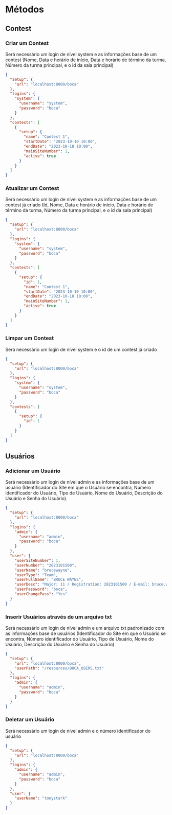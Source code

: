 # Métodos

## Contest

### Criar um Contest

Será necessário um login de nível system e as informações base de um contest (Nome, Data e horário de início, Data e
horário de término da turma, Número da turma principal, e o id da sala principal)

```json
{
  "setup": {
    "url": "localhost:8000/boca"
  },
  "logins": {
    "system": {
      "username": "system",
      "password": "boca"
    }
  },
  "contests": [
    {
      "setup": {
        "name": "Contest 1",
        "startDate": "2023-10-10 10:00",
        "endDate": "2023-10-18 10:00",
        "mainSiteNumber": 1,
        "active": true
      }
    }
  ]
}
```

### Atualizar um Contest

Será necessário um login de nível system e as informações base de um contest já criado (Id, Nome, Data e horário de
início, Data e horário de término da turma, Número da turma principal, e o id da sala principal)

```json
{
  "setup": {
    "url": "localhost:8000/boca"
  },
  "logins": {
    "system": {
      "username": "system",
      "password": "boca"
    }
  },
  "contests": [
    {
      "setup": {
        "id": 1,
        "name": "Contest 1",
        "startDate": "2023-10-10 10:00",
        "endDate": "2023-10-18 10:00",
        "mainSiteNumber": 1,
        "active": true
      }
    }
  ]
}
```

### Limpar um Contest

Será necessário um login de nível system e o id de um contest já criado

```json
{
  "setup": {
    "url": "localhost:8000/boca"
  },
  "logins": {
    "system": {
      "username": "system",
      "password": "boca"
    }
  },
  "contests": [
    {
      "setup": {
        "id": 1
      }
    }
  ]
}
```

## Usuários

### Adicionar um Usuário

Será necessário um login de nível admin e as informações base de um usuário (Identificador do Site em que o Usuário se
encontra, Número identificador do Usuário, Tipo de Usuário, Nome do Usuário, Descrição do Usuário e Senha do Usuário).

```json
{
  "setup": {
    "url": "localhost:8000/boca"
  },
  "logins": {
    "admin": {
      "username": "admin",
      "password": "boca"
    }
  },
  "user": {
    "userSiteNumber": 1,
    "userNumber": "2023101500",
    "userName": "brucewayne",
    "userType": "Team",
    "userFullName": "BRUCE WAYNE",
    "userDesc": "Major: 11 / Registration: 2023101500 / E-mail: bruce.wayne@edu.ufes.br",
    "userPassword": "boca",
    "userChangePass": "Yes"
  }
}
```

### Inserir Usuários através de um arquivo txt

Será necessário um login de nível admin e um arquivo txt padronizado com as informações base de usuários (Identificador
do Site em que o Usuário se encontra, Número identificador do Usuário, Tipo de Usuário, Nome do Usuário, Descrição do
Usuário e Senha do Usuário)

```json
{
  "setup": {
    "url": "localhost:8000/boca",
    "userPath": "/resources/BOCA_USERS.txt"
  },
  "logins": {
    "admin": {
      "username": "admin",
      "password": "boca"
    }
  }
}
```

### Deletar um Usuário

Será necessário um login de nível admin e o número identificador do usuário

```json
{
  "setup": {
    "url": "localhost:8000/boca"
  },
  "logins": {
    "admin": {
      "username": "admin",
      "password": "boca"
    }
  },
  "user": {
    "userName": "tonystark"
  }
}
```